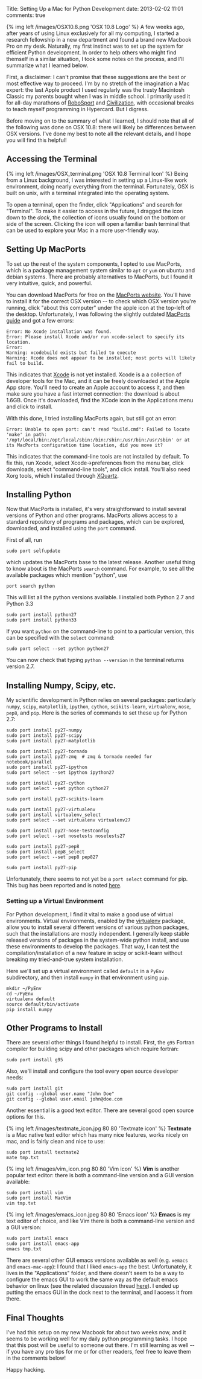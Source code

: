 Title: Setting Up a Mac for Python Development
date: 2013-02-02 11:01
comments: true

<!-- PELICAN_BEGIN_SUMMARY -->

{% img left /images/OSX10.8.png 'OSX 10.8 Logo' %} A few weeks ago,
after years of using Linux exclusively for all my computing,
I started a research fellowship in a new department
and found a brand new Macbook Pro on my
desk.  Naturally, my first instinct was to set up the system for efficient
Python development.  In order to help others who  might find themself in a
similar situation, I took some notes on the process, and I'll summarize
what I learned below.

<!-- PELICAN_END_SUMMARY -->

First, a disclaimer: I can't promise that these suggestions are the best or most
effective way to proceed.  I'm by no stretch of the imagination
a Mac expert: the last Apple product I used regularly was the trusty
Macintosh Classic my parents bought when I was in middle school.  I
primarily used it for all-day marathons of
[RoboSport](http://en.wikipedia.org/wiki/RoboSport) and
[Civilization](http://en.wikipedia.org/wiki/Civilization_%28video_game%29),
with occasional breaks to teach myself programming in Hypercard. But I digress.

Before moving on to the summary of what I learned,
I should note that all of the following was done on OSX 10.8: there
will likely be differences between OSX versions.  I've done my best to note
all the relevant details, and I hope you will find this helpful!


## Accessing the Terminal ##
{% img left /images/OSX_terminal.png 'OSX 10.8 Terminal Icon' %} 
Being from a Linux background, I was interested in setting up a
Linux-like work environment, doing nearly everything from the terminal.
Fortunately, OSX is built on unix, with a terminal integrated into the
operating system.

To open a terminal, open the finder, click "Applications" and search for
"Terminal".  To make it easier to access in the future, I dragged the icon down
to the *dock*, the collection of icons usually found on the bottom or side
of the screen.  Clicking the icon will open a familiar bash terminal that
can be used to explore your Mac in a more user-friendly way.



## Setting Up MacPorts ##
To set up the rest of the system components, I opted to use MacPorts, which is
a package management system similar to ``apt`` or ``yum`` on ubuntu and
debian systems.  There are probably alternatives to MacPorts, but I found
it very intuitive, quick, and powerful.

You can download MacPorts for free on the
[MacPorts website](http://www.macports.org).  You'll have to install it for
the correct OSX version --  to check which OSX version you're running,
click "about this computer" under the apple icon at the top-left of
the desktop. Unfortunately, I was following the slightly outdated
[MacPorts guide](http://guide.macports.org/) and got a few errors:

```
Error: No Xcode installation was found.
Error: Please install Xcode and/or run xcode-select to specify its location.
Error:
Warning: xcodebuild exists but failed to execute
Warning: Xcode does not appear to be installed; most ports will likely fail to build.
```

This indicates that [Xcode](https://developer.apple.com/xcode/)
is not yet installed.  Xcode is a a collection of developer tools for the
Mac, and it can be freely downloaded at the Apple App store.  You'll need
to create an Apple account to access it, and then make sure you have a
fast internet connection: the download is about 1.6GB.  Once it's downloaded,
find the XCode icon in the Applications menu and click to install.

With this done, I tried installing MacPorts again, but still got an error:

```
Error: Unable to open port: can't read "build.cmd": Failed to locate 'make' in path: '/opt/local/bin:/opt/local/sbin:/bin:/sbin:/usr/bin:/usr/sbin' or at its MacPorts configuration time location, did you move it?
```

This indicates that the command-line tools are not installed by default.
To fix this, run Xcode, select Xcode->preferences from the menu bar, click
downloads, select "command-line tools", and click install.
You'll also need Xorg tools, which I installed through
[XQuartz](http://xquartz.macosforge.org/landing/).


## Installing Python ##
Now that MacPorts is installed, it's very straightforward to install several
versions of Python and other programs.  MacPorts allows access to a standard
repository of programs and packages, which can be explored, downloaded, and
installed using the ``port`` command.

First of all, run

```
sudo port selfupdate
```

which updates the MacPorts base to the latest release.  Another useful
thing to know about is the MacPorts ``search`` command.  For example, to
see all the available packages which mention "python", use

```
port search python
```

This will list all the python versions available.  I installed both Python
2.7 and Python 3.3

```
sudo port install python27
sudo port install python33
```

If you want ``python`` on the command-line to point to a particular version,
this can be specified with the ``select`` command:

```
sudo port select --set python python27
```

You can now check that typing ``python --version`` in the terminal returns
version 2.7.


## Installing Numpy, Scipy, etc. ##
My scientific development in Python relies on several packages:
particularly ``numpy``, ``scipy``, ``matplotlib``, ``ipython``, ``cython``,
``scikits-learn``, ``virtualenv``, ``nose``, ``pep8``, and ``pip``.
Here is the series of commands to set these up for Python 2.7:

```
sudo port install py27-numpy
sudo port install py27-scipy
sudo port install py27-matplotlib

sudo port install py27-tornado
sudo port install py27-zmq  # zmq & tornado needed for notebook/parallel
sudo port install py27-ipython
sudo port select --set ipython ipython27

sudo port install py27-cython
sudo port select --set python cython27

sudo port install py27-scikits-learn

sudo port install py27-virtualenv
sudo port install virtualenv_select
sudo port select --set virtualenv virtualenv27

sudo port install py27-nose-testconfig
sudo port select --set nosetests nosetests27

sudo port install py27-pep8
sudo port install pep8_select
sudo port select --set pep8 pep827

sudo port install py27-pip
```
Unfortunately, there seems to not yet be a ``port select`` command
for pip.  This bug has been reported and is noted
[here](http://trac.macports.org/ticket/36178).


### Setting up a Virtual Environment ###
For Python development, I find it vital to make a good use of virtual
environments.  Virtual environments, enabled by the
[virtualenv](http://pypi.python.org/pypi/virtualenv) package,
allow you to install several different versions of various python packages,
such that the installations are mostly independent.  I generally keep
stable released versions of packages in the system-wide python install,
and use these environments to develop the packages.  That way, I can
test the compilation/installation of a new feature in scipy or scikit-learn
without breaking my tried-and-true system installation.

Here we'll set up a virtual environment called ``default``
in a ``PyEnv`` subdirectory, and
then install ``numpy`` in that environment using ``pip``.
```
mkdir ~/PyEnv
cd ~/PyEnv
virtualenv default
source default/bin/activate
pip install numpy
```


## Other Programs to Install ##
There are several other things I found helpful to install.  First, the ``g95``
Fortran compiler for building scipy and other packages which require fortran:
```
sudo port install g95
```
Also, we'll install and configure the tool every open source developer needs:
```
sudo port install git
git config --global user.name "John Doe"
git config --global user.email john@doe.com
```

Another essential is a good text editor.  There are several good open source
options for this.

{% img left /images/textmate_icon.jpg 80 80 'Textmate icon' %}
**Textmate** is a Mac native text editor which has many nice features, works
nicely on mac, and is fairly clean and nice to use:
```
sudo port install textmate2
mate tmp.txt
```

{% img left /images/vim_icon.png 80 80 'Vim icon' %}
**Vim** is another popular text editor: there is both a command-line version
and a GUI version available:
```
sudo port install vim
sudo port install MacVim
vim tmp.txt
```

{% img left /images/emacs_icon.jpeg 80 80 'Emacs icon' %}
**Emacs** is my text editor of choice, and like Vim there is both a
command-line version and a GUI version:
```
sudo port install emacs
sudo port install emacs-app
emacs tmp.txt
```
There are several other GUI emacs versions available as well (e.g.
``xemacs`` and ``emacs-mac-app``): I found that I liked ``emacs-app`` the
best.  Unfortunately, it lives in the "Applications" folder, and there
doesn't seem to be a way to configure the emacs GUI to work the same way
as the default emacs behavior on linux (see the related discussion thread
[here](http://stackoverflow.com/questions/10171280/how-to-launch-gui-emacs-from-command-line-in-osx)).
I ended up putting the emacs GUI in the dock next to the terminal, and I
access it from there.


## Final Thoughts ##
I've had this setup on my new Macbook for about two weeks now,
and it seems to be working well for my daily python programming tasks.
I hope that this post will be useful to someone out there.  I'm still
learning as well -- if you have any pro tips for me or for other readers,
feel free to leave them in the comments below!

Happy hacking.
